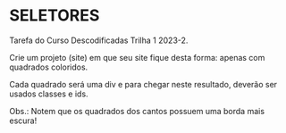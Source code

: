 # SELETORES
Tarefa do Curso Descodificadas Trilha 1 2023-2.



Crie um projeto (site) em que seu site fique desta forma: apenas com quadrados coloridos.

Cada quadrado será uma div e para chegar neste resultado, deverão ser usados classes e ids.

Obs.: Notem que os quadrados dos cantos possuem uma borda mais escura!

